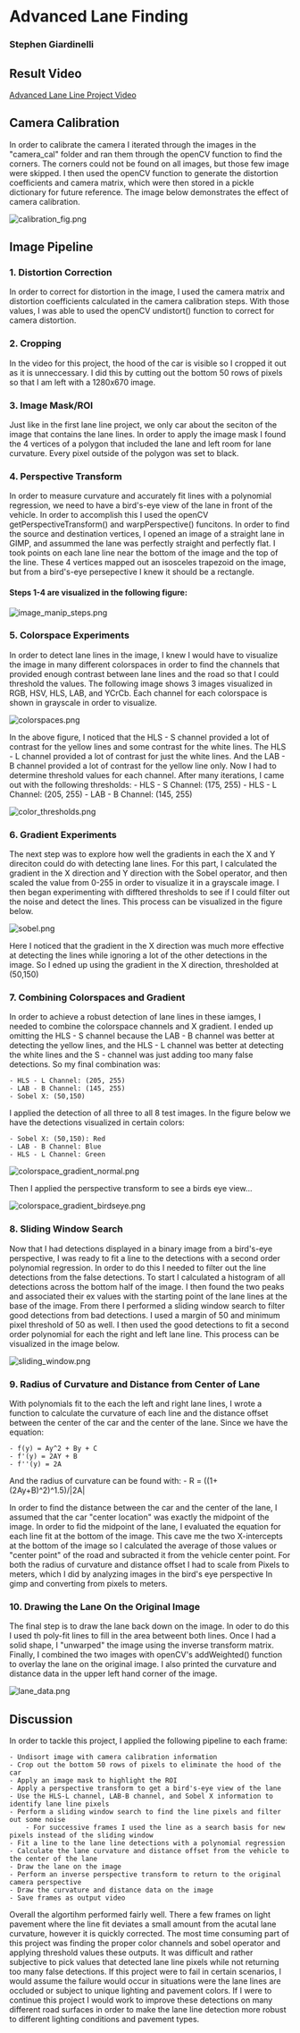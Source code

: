 # Advanced Lane Finding
### Stephen Giardinelli

## Result Video
[Advanced Lane Line Project Video](https://youtu.be/XGbll-fsTaU)

## Camera Calibration
In order to calibrate the camera I iterated through the images in the "camera_cal" folder and ran them through the openCV function to find the corners.  The corners could not be found on all images, but those few image were skipped.  I then used the openCV function to generate the distortion coefficients and camera matrix, which were then stored in a pickle dictionary for future reference.  The image below demonstrates the effect of camera calibration.


![calibration_fig.png](output_images/calibration_fig.png)

## Image Pipeline
### 1. Distortion Correction
In order to correct for distortion in the image, I used the camera matrix and distortion coefficients calculated in the camera calibration steps.  With those values, I was able to used the openCV undistort() function to correct for camera distortion.

### 2. Cropping
In the video for this project, the hood of the car is visible so I cropped it out as it is unneccessary.  I did this by cutting out the bottom 50 rows of pixels so that I am left with a 1280x670 image.

### 3. Image Mask/ROI
Just like in the first lane line project, we only car about the seciton of the image that contains the lane lines.  In order to apply the image mask I found the 4 vertices of a polygon that included the lane and left room for lane curvature.  Every pixel outside of the polygon was set to black.

### 4. Perspective Transform
In order to measure curvature and accurately fit lines with a polynomial regression, we need to have a bird's-eye view of the lane in front of the vehicle.  In order to accomplish this I used the openCV getPerspectiveTransform() and warpPerspective() funcitons.  In order to find the source and destination vertices, I opened an image of a straight lane in GIMP, and assummed the lane was perfectly straight and perfectly flat.  I took points on each lane line near the bottom of the image and the top of the line.  These 4 vertices mapped out an isosceles trapezoid on the image, but from a bird's-eye persepective I knew it should be a rectangle.

#### Steps 1-4 are visualized in the following figure:
![image_manip_steps.png](output_images/image_manip_steps.png)

### 5. Colorspace Experiments
In order to detect lane lines in the image, I knew I would have to visualize the image in many different colorspaces in order to find the channels that provided enough contrast between lane lines and the road so that I could threshold the values.  The following image shows 3 images visualized in RGB, HSV, HLS, LAB, and YCrCb.  Each channel for each colorspace is shown in grayscale in order to visualize.

![colorspaces.png](output_images/colorspaces.png)

In the above figure, I noticed that the HLS - S channel provided a lot of contrast for the yellow lines and some contrast for the white lines.  The HLS - L channel provided a lot of contrast for just the white lines. And the LAB - B channel provided a lot of contrast for the yellow line only.  Now I had to determine threshold values for each channel.  After many iterations, I came out with the following thresholds:
    - HLS - S Channel: (175, 255)
    - HLS - L Channel: (205, 255)
    - LAB - B Channel: (145, 255)

![color_thresholds.png](output_images/color_thresholds.png)

### 6. Gradient Experiments
The next step was to explore how well the gradients in each the X and Y direciton could do with detecting lane lines.  For this part, I calculated the gradient in the X direction and Y direction with the Sobel operator, and then scaled the value from 0-255 in order to visualize it in a grayscale image.  I then began experimenting with difftered thresholds to see if I could filter out the noise and detect the lines.  This process can be visualized in the figure below.

![sobel.png](output_images/sobel.png)

Here I noticed that the gradient in the X direction was much more effective at detecting the lines while ignoring a lot of the other detections in the image.  So I edned up using the gradient in the X direction, thresholded at (50,150)

### 7. Combining Colorspaces and Gradient
In order to achieve a robust detection of lane lines in these iamges, I needed to combine the colorspace channels and X gradient.  I ended up omitting the HLS - S channel because the LAB - B channel was better at detecting the yellow lines, and the HLS - L channel was better at detecting the white lines and the S - channel was just adding too many false detections.  So my final combination was:

    - HLS - L Channel: (205, 255)
    - LAB - B Channel: (145, 255)
    - Sobel X: (50,150)

I applied the detection of all three to all 8 test images.  In the figure below we have the detections visualized in certain colors:

    - Sobel X: (50,150): Red
    - LAB - B Channel: Blue
    - HLS - L Channel: Green

![colorspace_gradient_normal.png](output_images/colorspace_gradient_normal.png)

Then I applied the perspective transform to see a birds eye view...

![colorspace_gradient_birdseye.png](output_images/colorspace_gradient_birdseye.png)

### 8. Sliding Window Search
Now that I had detections displayed in a binary image from a bird's-eye perspective, I was ready to fit a line to the detections with a second order polynomial regression.  In order to do this I needed to filter out the line detections from the false detections.  To start I calculated a histogram of all detections across the bottom half of the image.  I then found the two peaks and associated their ex values with the starting point of the lane lines at the base of the image.  From there I performed a sliding window search to filter good detections from bad detections.  I used a margin of 50 and minimum pixel threshold of 50 as well.  I then used the good detections to fit a second order polynomial for each the right and left lane line.  This process can be visualized in the image below.

![sliding_window.png](output_images/sliding_window.png)

### 9. Radius of Curvature and Distance from Center of Lane
With polynomials fit to the each the left and right lane lines, I wrote a function to calculate the curvature of each line and the distance offset between the center of the car and the center of the lane.  Since we have the equation:

    - f(y) = Ay^2 + By + C
    - f'(y) = 2AY + B
    - f''(y) = 2A

And the radius of curvature can be found with:
    - R = ((1+(2Ay+B)^2)^1.5)/|2A|

In order to find the distance between the car and the center of the lane, I assumed that the car "center location" was exactly the midpoint of the image.  In order to fid the midpoint of the lane, I evaluated the equation for each line fit at the bottom of the image.  This cave me the two X-intercepts at the bottom of the image so I calculated the average of those values or "center point" of the road and subracted it from the vehicle center point.  For both the radius of curvature and distance offset I had to scale from Pixels to meters, which I did by analyzing images in the bird's eye perspective In gimp and converting from pixels to meters.

### 10. Drawing the Lane On the Original Image
The final step is to draw the lane back down on the image.  In oder to do this I used th poly-fit lines to fill in the area betweent both lines.  Once I had a solid shape, I "unwarped" the image using the inverse transform matrix.  Finally, I combined the two images with openCV's addWeighted() function to overlay the lane on the original image.  I also printed the curvature and distance data in the upper left hand corner of the image.

![lane_data.png](output_images/lane_data.png)

## Discussion

In order to tackle this project, I applied the following pipeline to each frame:

    - Undisort image with camera calibration information
    - Crop out the bottom 50 rows of pixels to eliminate the hood of the car
    - Apply an image mask to highlight the ROI
    - Apply a perspective transform to get a bird's-eye view of the lane
    - Use the HLS-L channel, LAB-B channel, and Sobel X information to identify lane line pixels
    - Perform a sliding window search to find the line pixels and filter out some noise
        - For successive frames I used the line as a search basis for new pixels instead of the sliding window
    - Fit a line to the lane line detections with a polynomial regression
    - Calculate the lane curvature and distance offset from the vehicle to the center of the lane
    - Draw the lane on the image
    - Perform an inverse perspective transform to return to the original camera perspective
    - Draw the curvature and distance data on the image
    - Save frames as output video

Overall the algortihm performed fairly well.  There a few frames on light pavement where the line fit deviates a small amount from the acutal lane curvature, however it is quickly corrected.  The most time consuming part of this project was finding the proper color channels and sobel operator and applying threshold values these outputs.  It was difficult and rather subjective to pick values that detected lane line pixels while not returning too many false detections.  If this project were to fail in certain scenarios, I would assume the failure would occur in situations were the lane lines are occluded or subject to unique lighting and pavement colors. If I were to continue this project I would work to improve these detections on many different road surfaces in order to make the lane line detection more robust to different lighting conditions and pavement types.
